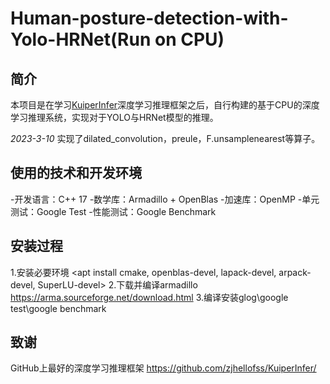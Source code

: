 # Human-posture-detection-with-Yolo-HRNet(Run on CPU)
## 简介
本项目是在学习[KuiperInfer](https://github.com/zjhellofss)深度学习推理框架之后，自行构建的基于CPU的深度学习推理系统，实现对于YOLO与HRNet模型的推理。

*2023-3-10* 实现了dilated_convolution，preule，F.unsamplenearest等算子。

## 使用的技术和开发环境
-开发语言：C++ 17
-数学库：Armadillo + OpenBlas
-加速库：OpenMP
-单元测试：Google Test
-性能测试：Google Benchmark

## 安装过程
1.安装必要环境
 <apt install cmake, openblas-devel, lapack-devel, arpack-devel, SuperLU-devel>
2.下载并编译armadillo https://arma.sourceforge.net/download.html
3.编译安装glog\google test\google benchmark

## 致谢

GitHub上最好的深度学习推理框架 https://github.com/zjhellofss/KuiperInfer/
